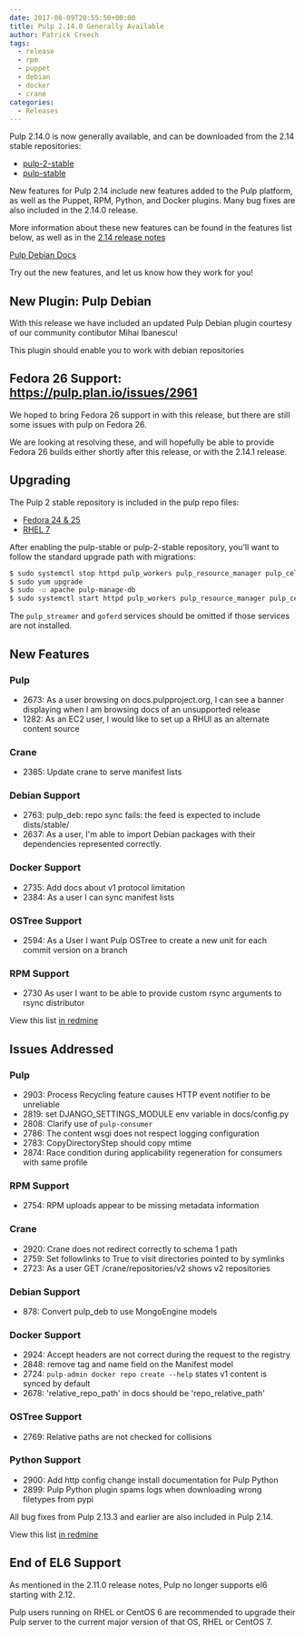 ```yaml
---
date: 2017-08-09T20:55:50+00:00
title: Pulp 2.14.0 Generally Available
author: Patrick Creech
tags:
  - release
  - rpm
  - puppet
  - debian
  - docker
  - crane
categories:
  - Releases
---
```

<!-- more -->
Pulp 2.14.0 is now generally available, and can be downloaded from the 2.14 stable repositories:

* [pulp-2-stable](https://repos.fedorapeople.org/pulp/pulp/stable/2/)
* [pulp-stable](https://repos.fedorapeople.org/pulp/pulp/stable/latest/)

New features for Pulp 2.14 include new features added to the Pulp platform, as well as the Puppet, RPM, Python, and Docker plugins. Many bug fixes are also included in the 2.14.0 release.

More information about these new features can be found in the features list below, as well as in the [2.14 release notes](http://docs.pulpproject.org/en/2.14/user-guide/release-notes/2.14.x.html)

[Pulp Debian Docs](https://github.com/pulp/pulp_deb/#debian-support)

Try out the new features, and let us know how they work for you!

## New Plugin:  Pulp Debian

With this release we have included an updated Pulp Debian plugin courtesy of our community contibutor Mihai Ibanescu!

This plugin should enable you to work with debian repositories

## Fedora 26 Support:  https://pulp.plan.io/issues/2961

We hoped to bring Fedora 26 support in with this release, but there are still some issues with pulp on Fedora 26.  

We are looking at resolving these, and will hopefully be able to provide Fedora 26 builds either shortly after this release, or with the 2.14.1 release.

## Upgrading

The Pulp 2 stable repository is included in the pulp repo files:

- [Fedora 24 & 25](https://repos.fedorapeople.org/repos/pulp/pulp/fedora-pulp.repo)
- [RHEL 7](https://repos.fedorapeople.org/repos/pulp/pulp/rhel-pulp.repo)

After enabling the pulp-stable or pulp-2-stable repository, you'll want to follow the standard upgrade path with migrations:

```sh
$ sudo systemctl stop httpd pulp_workers pulp_resource_manager pulp_celerybeat pulp_streamer goferd
$ sudo yum upgrade
$ sudo -u apache pulp-manage-db
$ sudo systemctl start httpd pulp_workers pulp_resource_manager pulp_celerybeat pulp_streamer goferd
```
The `pulp_streamer` and `goferd` services should be omitted if those services are not installed.


## New Features

### Pulp
- 2673: As a user browsing on docs.pulpproject.org, I can see a banner displaying when I am browsing docs of an unsupported release
- 1282: As an EC2 user, I would like to set up a RHUI as an alternate content source

### Crane
- 2385: Update crane to serve manifest lists

### Debian Support
- 2763: pulp_deb: repo sync fails: the feed is expected to include dists/stable/
- 2637: As a user, I'm able to import Debian packages with their dependencies represented correctly.

### Docker Support
- 2735: Add docs about v1 protocol limitation
- 2384: As a user I can sync manifest lists

### OSTree Support
- 2594: As a User I want Pulp OSTree to create a new unit for each commit version on a branch

### RPM Support
- 2730 As user I want to be able to provide custom rsync arguments to rsync distributor


View this list [in redmine](http://bit.ly/2tvbza7)


## Issues Addressed

### Pulp
- 2903: Process Recycling feature causes HTTP event notifier to be unreliable
- 2819: set DJANGO_SETTINGS_MODULE env variable in docs/config.py
- 2808: Clarify use of `pulp-consumer`
- 2786: The content wsgi does not respect logging configuration
- 2783: CopyDirectoryStep should copy mtime
- 2874: Race condition during applicability regeneration for consumers with same profile

### RPM Support
- 2754: RPM uploads appear to be missing metadata information

### Crane
- 2920: Crane does not redirect correctly to schema 1 path
- 2759: Set followlinks to True to visit directories pointed to by symlinks
- 2723: As a user GET /crane/repositories/v2 shows v2 repositories

### Debian Support
-  878: Convert pulp_deb to use MongoEngine models

### Docker Support
- 2924: Accept headers are not correct during the request to the registry
- 2848: remove tag and name field on the Manifest model
- 2724: `pulp-admin docker repo create --help` states v1 content is synced by default
- 2678: 'relative_repo_path' in docs should be 'repo_relative_path'

### OSTree Support
- 2769: Relative paths are not checked for collisions

### Python Support
- 2900: Add http config change install documentation for Pulp Python
- 2899: Pulp Python plugin spams logs when downloading wrong filetypes from pypi

All bug fixes from Pulp 2.13.3 and earlier are also included in Pulp 2.14.

View this list [in redmine](http://bit.ly/2gOEG22)


## End of EL6 Support

As mentioned in the 2.11.0 release notes, Pulp no longer supports el6 starting with 2.12.

Pulp users running on RHEL or CentOS 6 are recommended to upgrade their Pulp server to the current major version of that OS, RHEL or CentOS 7.
